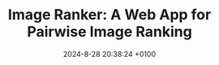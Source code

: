 ---
layout:         redirect
mathjax:        true
title:          "Image Ranker: A Web App for Pairwise Image Ranking"
description:    "Training generative image models requires a way to compare images and provide feedback on which images are better. I built a web app to do just that."
date:           2024-8-28 20:38:24 +0100
authors:         ["Quentin Wach"]
tags:           ["python", "app", "machine learning"]
image:          "images/imagerank3.png"
tag_search:     true
redirect:       "https://www.GitHub.com/QuentinWach/image-ranker"
github:         QuentinWach/image-ranker
categories:     "science-engineering"
note: 
weight: 9
---